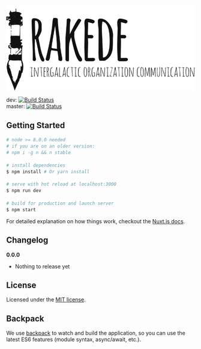 ![rakede](./docs/rakede-logo.png)

dev: [![Build Status](https://drone.ctfl.space/api/badges/chaostreff-flensburg/rakede/status.svg?branch=dev)](https://drone.ctfl.space/chaostreff-flensburg/rakede)  
master: [![Build Status](https://drone.ctfl.space/api/badges/chaostreff-flensburg/rakede/status.svg?branch=master)](https://drone.ctfl.space/chaostreff-flensburg/rakede)

## Getting Started

``` bash
# node >= 8.0.0 needed
# if you are on an older version:
# npm i -g n && n stable

# install dependencies
$ npm install # Or yarn install

# serve with hot reload at localhost:3000
$ npm run dev

# build for production and launch server
$ npm start
```

For detailed explanation on how things work, checkout the [Nuxt.js docs](https://github.com/nuxt/nuxt.js).

## Changelog

__0.0.0__

- Nothing to release yet

## License

Licensed under the [MIT license](LICENSE).

## Backpack

We use [backpack](https://github.com/palmerhq/backpack) to watch and build the application, so you can use the latest ES6 features (module syntax, async/await, etc.).
